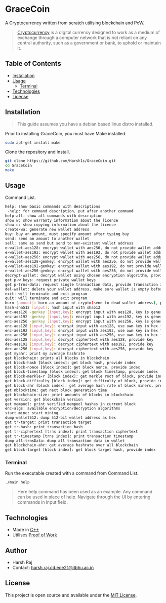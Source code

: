 # GraceCoin

A Cryptocurrency written from scratch utilising blockchain and PoW.

> [Cryptocurrency](https://en.wikipedia.org/wiki/Cryptocurrency) is a digital currency designed to work as a medium of exchange through a computer network that is not reliant on any central authority, such as a government or bank, to uphold or maintain it.


## Table of Contents

- [Installation](#installation)
- [Usage](#usage)
  - [Terminal](#terminal)
- [Technologies](#technologies)
- [License](#license)

## Installation

> This guide assumes you have a debian based linux distro installed.

Prior to installing GraceCoin, you must have Make installed.

```bash
sudo apt-get install make
```

Clone the repository and install.

```bash
git clone https://github.com/Harsh1s/GraceCoin.git
cd GraceCoin
make
```

## Usage

Command List.

```bash
help: show basic commands with descriptions
 -help: for command description, put after another command
help-all: show all commands with description
show w: show warranty information about the licence
show c: show copying information about the licence
create-wa: generate new wallet address
buy: buy an amount, must specify amount after typing buy
send: send an amount to another wallet
sell: same as send but send to non-existant wallet address
e-wallet-aes128: encrypt wallet with aes256, do not provide wallet address here, provide key
e-wallet-aes192: encrypt wallet with aes192, do not provide wallet address here, provide key
e-wallet-aes256: encrypt wallet with aes256, do not provide wallet address here, provide key
e-wallet-aes128-genkey: encrypt wallet with aes256, do not provide wallet address here, do not provide key, for command line, add space after aes128
e-wallet-aes192-genkey: encrypt wallet with aes192, do not provide wallet address here, do not provide key, for command line, add space after aes192
e-wallet-aes256-genkey: encrypt wallet with aes256, do not provide wallet address here, do not provide key, for command line, add space after aes256
decrypt-wallet: decrypt wallet using chosen encryption algorithm, provide key
get p-w keys: request private wallet keys
get p-trns-data: request single transaction data, provide transaction index in wallet
del-wallet: delete your wallet address, make sure wallet is empty before doing so, wallet components will be deleted and cannot be brought back
exit: will terminate and exit program
quit: will terminate and exit program
burn [amount]: burn an amount of crypto(send to dead wallet address), provide amount
hash-sha512 [input]: hash input with sha512
enc-aes128 -genkey [input,key]: encrypt input with aes128, key is generated for you
enc-aes192 -genkey [input,key]: encrypt input with aes192, key is generated for you
enc-aes256 -genkey [input,key]: encrypt input with aes256, key is generated for you
enc-aes128 [input,key]: encrypt input with aes128, use own key in hex format
enc-aes192 [input,key]: encrypt input with aes192, use own key in hex format
enc-aes256 [input,key]: encrypt input with aes256, use own key in hex format
dec-aes128 [input,key]: decrypt ciphertext with aes128, provide key
dec-aes192 [input,key]: decrypt ciphertext with aes192, provide key
dec-aes256 [input,key]: decrypt ciphertext with aes256, provide key
get myahr: print my average hashrate
get blockchain: prints all blocks in blockchain
get block-hash [block index]: get block hash, provide index
get block-nonce [block index]: get block nonce, provide index
get block-timestamp [block index]: get block timestamp, provide index
get block-merkle-r [block index]: get merkle root of block, provide index
get block-difficulty [block index]: get difficulty of block, provide index
get block-ahr [block index]: get average hash rate of block miners, provide index
get nblocktime: get next block generation time
get blockchain-size: print amounts of blocks in blockchain
get version: get blockchain version
get mempool: print verified mempool hashes in current block
enc-algs: available encryption/decryption algorithms
start mine: start mining
dump-wallet512: dump 512-bit wallet address as hex
get tr-target: print transaction target
get tr-hash: print transaction hash
get tr-ciphertext [trns index]: print transaction ciphertext
get tr-timestamp [trns index]: print transaction timestamp
dump all-trnsData: dump all transaction data in wallet
get blockchain-ahr: get average hashrate over all blockchain
get block-target [block index]: get block target hash, provide index
```


### Terminal

Run the executable created with a command from Command List.

```bash
./main help
```
>Here help command has been used as an example. Any command can be used in place of help. Navigate through the UI by entering commands in Input field.

## Technologies

- Made in [C++](https://en.wikipedia.org/wiki/C%2B%2B)
- Utilises [Proof of Work](https://en.wikipedia.org/wiki/Proof_of_work)

## Author

- Harsh Raj
- Contact: harsh.raj.cd.ece21@itbhu.ac.in

## License

This project is open source and available under the [MIT License](LICENSE).
